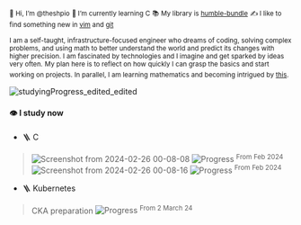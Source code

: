 <sup> 👋 Hi, I’m @theshpio</sup>
<sup> 🌱 I’m currently learning C</sup>
<sup> :books: My library is [humble-bundle](https://www.humblebundle.com/books)</sup>
<sup> :writing_hand: I like to find something new in [vim](https://vimhelp.org/index.txt.html) and [git](https://git-scm.com/book/en/v2)</sup>


<sup>I am a self-taught, infrastructure-focused engineer who dreams of coding, solving complex problems, and using math to better understand the world and predict its changes with higher precision.
I am fascinated by technologies and I imagine and get sparked by ideas very often.</sup> 
<sup>
My plan here is to reflect on how quickly I can grasp the basics and start working on projects. In parallel, I am learning mathematics and becoming intrigued by [this](https://catalog.mit.edu/interdisciplinary/undergraduate-programs/degrees/computation-cognition/).</sup> 

<!---
theshpio/theshpio is a ✨ special ✨ repository because its `README.md` (this file) appears on your GitHub profile.
You can click the Preview link to take a look at your changes.
--->
![studyingProgress_edited_edited](https://github.com/theshpio/theshpio/assets/161257754/03dff11c-3bda-4b8c-93a9-cf68db82226f)  

#### :eye: I study now
- 🪜 C

> ![Screenshot from 2024-02-26 00-08-08](https://github.com/theshpio/theshpio/assets/161257754/e131457a-8690-4bec-8586-69a82d7fc38c) ![Progress](https://progress-bar.dev/17/) <sup> From Feb 2024</sup>
> ![Screenshot from 2024-02-26 00-08-16](https://github.com/theshpio/theshpio/assets/161257754/120282ca-0330-4e5f-955d-9b7bf304b01c) ![Progress](https://progress-bar.dev/11/) <sup> From Feb 2024</sup>


- 🪜 Kubernetes
> CKA preparation ![Progress](https://progress-bar.dev/25/)  <sup>From 2 March 24</sup>
  
